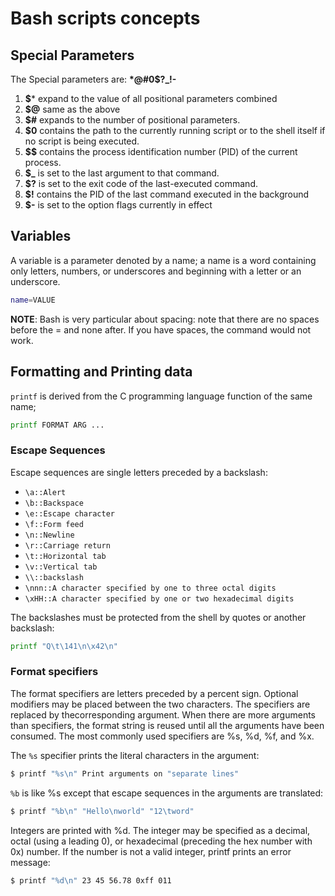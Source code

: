 # Bash scripts concepts


## Special Parameters


The Special parameters are:
<b>*@#0$?_!-</b>

1. **$*** expand to the value of all positional parameters combined
2. **$@** same as the above
3. **$#** expands to the number of positional parameters.
4. **$0** contains the path to the currently running script or to the shell itself if no script is being executed.
5. **$$** contains the process identification number (PID) of the current process.
6. **$_** is set to the last argument to that command.
7. **$?** is set to the exit code of the last-executed command.
8. **$!** contains the PID of the last command executed in the background
9. **$-** is set to the option flags currently in effect


## Variables

A variable is a parameter denoted by a name; a name is a word containing only letters, numbers, or
underscores and beginning with a letter or an underscore.

```bash
name=VALUE
```

**NOTE**: Bash is very particular about spacing: note that there are no spaces before the = and none after. If
you have spaces, the command would not work.

## Formatting and Printing data

`printf` is derived from the C programming language function of the same name;

```sh
printf FORMAT ARG ...
```
### Escape Sequences

Escape sequences are single letters preceded by a backslash:

- `\a::Alert`
- `\b::Backspace`
- `\e::Escape character`
- `\f::Form feed`
- `\n::Newline`
- `\r::Carriage return`
- `\t::Horizontal tab`
- `\v::Vertical tab`
- `\\::backslash`
- `\nnn::A character specified by one to three octal digits`
- `\xHH::A character specified by one or two hexadecimal digits`

The backslashes must be protected from the shell by quotes or another backslash:
```bash
printf "Q\t\141\n\x42\n"
```

### Format specifiers

The format specifiers are letters preceded by a percent sign. Optional modifiers may be placed between the
two characters. The specifiers are replaced by thecorresponding argument. When there are more arguments
than specifiers, the format string is reused until all the arguments have been consumed. The most
commonly used specifiers are %s, %d, %f, and %x.

The `%s` specifier prints the literal characters in the argument:
```bash
$ printf "%s\n" Print arguments on "separate lines"
```

`%b` is like %s except that escape sequences in the arguments are translated:

```bash
$ printf "%b\n" "Hello\nworld" "12\tword"
```

Integers are printed with %d. The integer may be specified as a decimal, octal (using a leading 0), or
hexadecimal (preceding the hex number with 0x) number. If the number is not a valid integer, printf prints
an error message:

```bash
$ printf "%d\n" 23 45 56.78 0xff 011
```

